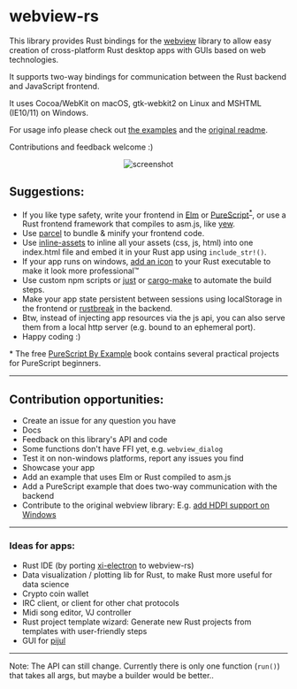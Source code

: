 # webview-rs

This library provides Rust bindings for the [webview](https://github.com/zserge/webview) library to allow easy creation of cross-platform Rust desktop apps with GUIs based on web technologies.

It supports two-way bindings for communication between the Rust backend and JavaScript frontend.

It uses Cocoa/WebKit on macOS, gtk-webkit2 on Linux and MSHTML (IE10/11) on Windows.

For usage info please check out [the examples](../../tree/master/examples) and the [original readme](https://github.com/zserge/webview/blob/master/README.md).

Contributions and feedback welcome :)

<p align="center"><img alt="screenshot" src="https://i.imgur.com/Z3c2zwD.png"></p>

## Suggestions:
- If you like type safety, write your frontend in [Elm](http://elm-lang.org/) or [PureScript](http://www.purescript.org/)<sup>[*](#n1)</sup>, or use a Rust frontend framework that compiles to asm.js, like [yew](https://github.com/DenisKolodin/yew).
- Use [parcel](https://parceljs.org/) to bundle & minify your frontend code.
- Use [inline-assets](https://www.npmjs.com/package/inline-assets) to inline all your assets (css, js, html) into one index.html file and embed it in your Rust app using `include_str!()`.
- If your app runs on windows, [add an icon](https://github.com/mxre/winres) to your Rust executable to make it look more professional™
- Use custom npm scripts or [just](https://github.com/casey/just) or [cargo-make](https://github.com/sagiegurari/cargo-make) to automate the build steps.
- Make your app state persistent between sessions using localStorage in the frontend or [rustbreak](https://crates.io/crates/rustbreak) in the backend.
- Btw, instead of injecting app resources via the js api, you can also serve them from a local http server (e.g. bound to an ephemeral port).
- Happy coding :)

<a name="n1">*</a> The free [PureScript By Example](https://leanpub.com/purescript/read) book contains several practical projects for PureScript beginners.

---

## Contribution opportunities:
- Create an issue for any question you have
- Docs
- Feedback on this library's API and code
- Some functions don't have FFI yet, e.g. `webview_dialog`
- Test it on non-windows platforms, report any issues you find
- Showcase your app
- Add an example that uses Elm or Rust compiled to asm.js
- Add a PureScript example that does two-way communication with the backend
- Contribute to the original webview library: E.g. [add HDPI support on Windows](https://github.com/zserge/webview/issues/54)

---

### Ideas for apps:
- Rust IDE (by porting [xi-electron](https://github.com/acheronfail/xi-electron) to webview-rs)
- Data visualization / plotting lib for Rust, to make Rust more useful for data science
- Crypto coin wallet
- IRC client, or client for other chat protocols
- Midi song editor, VJ controller
- Rust project template wizard: Generate new Rust projects from templates with user-friendly steps
- GUI for [pijul](https://pijul.org/)

---

Note: The API can still change. Currently there is only one function (`run()`) that takes all args, but maybe a builder would be better..
